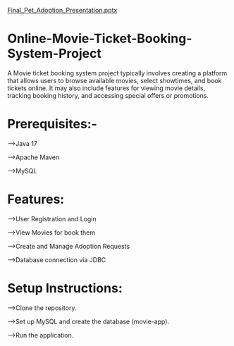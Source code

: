 [Final_Pet_Adoption_Presentation.pptx](https://github.com/user-attachments/files/18386562/Final_Pet_Adoption_Presentation.pptx)
# Online-Movie-Ticket-Booking-System-Project
A Movie ticket booking system project typically involves creating a platform that allows users to browse available movies, select showtimes, and book tickets online. It may also include features for viewing movie details, tracking booking history, and accessing special offers or promotions.

# Prerequisites:-
-->Java 17

-->Apache Maven

-->MySQL

# Features:
-->User Registration and Login

-->View Movies for book them

-->Create and Manage Adoption Requests

-->Database connection via JDBC

# Setup Instructions:
-->Clone the repository.

-->Set up MySQL and create the database (movie-app).

-->Run the application.

